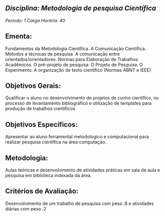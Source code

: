 ## *Disciplina: _Metodologia de pesquisa Científica_*
*Periodo: _1_*
*Carga Horária: _40_*
 
## Ementa:
Fundamentos da Metodologia Científica. A Comunicação Científica. Métodos e técnicas de pesquisa. A comunicação entre orientados/orientadores. Normas para Elaboração de Trabalhos Acadêmicos. O pré-projeto de pesquisa. O Projeto de Pesquisa. O Experimento. A organização de texto científico (Normas ABNT e IEEE)
 
## Objetivos Gerais:
Qualificar o aluno no desenvolvimento de projetos de cunho científico, no processo de levantamento bibliográfico e utilização de templates para produção de trabalhos científicos
 
## Objetivos Específicos:
Apresentar ao aluno ferramental metodologico e computacional para realizar pesquisa científica na área computação.
 
## Metodologia:
Aulas teóricas e desenvolvimento de atividades práticas em sala de aula e pesquisa em biblioteca indexada da área.
 
## Critérios de Avaliação:
Desenvolvimento de um trabalho de pesquisa com peso .8 e atividades diárias com peso .2